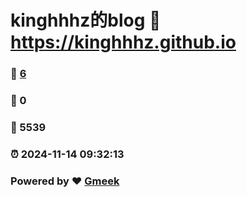 # kinghhhz的blog :link: https://kinghhhz.github.io 
### :page_facing_up: [6](https://kinghhhz.github.io/tag.html) 
### :speech_balloon: 0 
### :hibiscus: 5539 
### :alarm_clock: 2024-11-14 09:32:13 
### Powered by :heart: [Gmeek](https://github.com/Meekdai/Gmeek)
